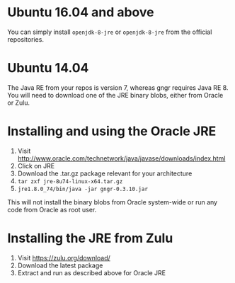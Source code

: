 # Ubuntu 16.04 and above

You can simply install `openjdk-8-jre` or `openjdk-8-jre` from the official repositories.


# Ubuntu 14.04

The Java RE from your repos is version 7, whereas gngr requires Java RE 8. You will need to download one of the JRE binary blobs, either from Oracle or Zulu.

# Installing and using the Oracle JRE

1. Visit http://www.oracle.com/technetwork/java/javase/downloads/index.html
2. Click on JRE
3. Download the .tar.gz package relevant for your architecture
4. `tar zxf jre-8u74-linux-x64.tar.gz`
5. `jre1.8.0_74/bin/java -jar gngr-0.3.10.jar`

This will not install the binary blobs from Oracle system-wide or run any code from Oracle as root user.

# Installing the JRE from Zulu

1. Visit https://zulu.org/download/
2. Download the latest package
3. Extract and run as described above for Oracle JRE